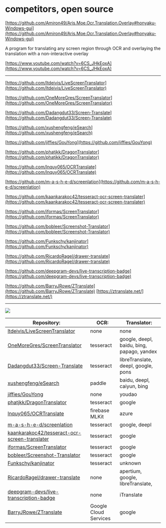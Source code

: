 # competitors, open source

[https://github.com/Amiron49/Aris.Moe.Ocr.Translation.Overlay#honyaku-Windows-gui](https://github.com/Amiron49/Aris.Moe.Ocr.Translation.Overlay#honyaku-Windows-gui)

A program for translating any screen region through OCR and overlaying the translation with a non-interactive overlay

[https://www.youtube.com/watch?v=6CS_JHkEoxA](https://www.youtube.com/watch?v=6CS_JHkEoxA)

---

[https://github.com/ltdeivis/LiveScreenTranslator](https://github.com/ltdeivis/LiveScreenTranslator)

[https://github.com/OneMoreGres/ScreenTranslator](https://github.com/OneMoreGres/ScreenTranslator)

[https://github.com/Dadangdut33/Screen-Translate](https://github.com/Dadangdut33/Screen-Translate)

[https://github.com/xushengfeng/eSearch](https://github.com/xushengfeng/eSearch)

[https://github.com/jiffies/GouYong](https://github.com/jiffies/GouYong)

[https://github.com/phatjkk/DragonTranslator](https://github.com/phatjkk/DragonTranslator)

[https://github.com/lnquy065/OCRTranslate](https://github.com/lnquy065/OCRTranslate)

[https://github.com/m-a-s-h-e-d/screenlation](https://github.com/m-a-s-h-e-d/screenlation)

[https://github.com/kaankarakoc42/tesseract-ocr-screen-translater](https://github.com/kaankarakoc42/tesseract-ocr-screen-translater)

[https://github.com/iformas/ScreenTranslator](https://github.com/iformas/ScreenTranslator)

[https://github.com/bobleer/Screenshot-Translator](https://github.com/bobleer/Screenshot-Translator)

[https://github.com/Funkschy/kanjinator](https://github.com/Funkschy/kanjinator)

[https://github.com/RicardoRagel/drawer-translate](https://github.com/RicardoRagel/drawer-translate)

[https://github.com/deepgram-devs/live-transcription-badge](https://github.com/deepgram-devs/live-transcription-badge)

[https://github.com/BarryJRowe/ZTranslate](https://github.com/BarryJRowe/ZTranslate) [https://ztranslate.net/](https://ztranslate.net/)

---

![](https://t36633965.p.clickup-attachments.com/t36633965/32416f32-6c33-4b42-8faa-01ea6a290312/GitHub_Charts.png)

| Repository:                                                                                                       | OCR:                  | Translator:                                |
| ----------------------------------------------------------------------------------------------------------------- | --------------------- | ------------------------------------------ |
| [ltdeivis/LiveScreenTranslator](https://github.com/ltdeivis/LiveScreenTranslator)                                 | none                  | none                                       |
| [OneMoreGres/ScreenTranslator](https://github.com/OneMoreGres/ScreenTranslator)                                   | tesseract             | google, deepl, baidu, bing, papago, yandex |
| [Dadangdut33/Screen-Translate](https://github.com/Dadangdut33/Screen-Translate)                                   | tesseract             | libreTranslate, deepl, google, pons        |
| [xushengfeng/eSearch](https://github.com/xushengfeng/eSearch)                                                     | paddle                | baidu, deepl, caiyun, bing                 |
| [jiffies/GouYong](https://github.com/jiffies/GouYong)                                                             | none                  | youdao                                     |
| [phatjkk/DragonTranslator](https://github.com/phatjkk/DragonTranslator)                                           | tesseract             | google                                     |
| [lnquy065/OCRTranslate](https://github.com/lnquy065/OCRTranslate)                                                 | firebase MLKit        | azure                                      |
| [m-a-s-h-e-d/screenlation](https://github.com/m-a-s-h-e-d/screenlation)                                           | tesseract             | google, deepl                              |
| [kaankarakoc42/tesseract-ocr-screen-translater](https://github.com/kaankarakoc42/tesseract-ocr-screen-translater) | tesseract             | google                                     |
| [iformas/ScreenTranslator](https://github.com/iformas/ScreenTranslator)                                           | tesseract             | google                                     |
| [bobleer/Screenshot-Translator](https://github.com/bobleer/Screenshot-Translator)                                 | tesseract             | google                                     |
| [Funkschy/kanjinator](https://github.com/Funkschy/kanjinator)                                                     | tesseract             | unknown                                    |
| [RicardoRagel/drawer-translate](https://github.com/RicardoRagel/drawer-translate)                                 | none                  | apertium, google, libreTranslate,          |
| [deepgram-devs/live-transcription-badge](https://github.com/deepgram-devs/live-transcription-badge)               | none                  | iTranslate                                 |
| [BarryJRowe/ZTranslate](https://github.com/BarryJRowe/ZTranslate)                                                 | Google Cloud Services | google                                     |
